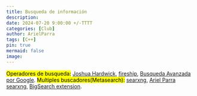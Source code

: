 ```yaml
---
title: Busqueda de información
description: 
date: 2024-07-20 9:00:00 +/-TTTT
categories: [Club]
author: ArielParra 
tags: [C++]
pin: true
mermaid: false
image:
---
```


<mark>Operadores de busqueda:</mark>  [Joshua Hardwick](https://ahrefs.com/blog/google-advanced-search-operators/), [fireship](https://yewtu.be/watch?v=cEBkvm0-rg0), [Busqueda Avanzada por Google](https://support.google.com/websearch/answer/2466433?hl=es).
<mark>Multiples buscadores(Metasearch):</mark> [searxng](https://searx.space/), [Ariel Parra searxng](https://searx.arielparra.tech), [BigSearch extension](https://github.com/garywill/BigSearch).


